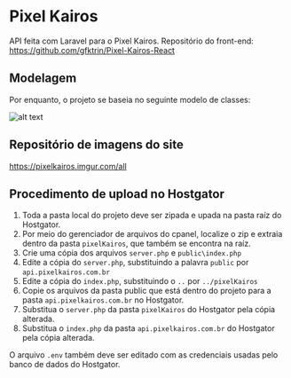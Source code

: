 # Pixel Kairos
API feita com Laravel para o Pixel Kairos. Repositório do front-end: https://github.com/gfktrin/Pixel-Kairos-React

## Modelagem
Por enquanto, o projeto se baseia no seguinte modelo de classes:

![alt text](https://i.imgur.com/IoZcwYT.png)

## Repositório de imagens do site
https://pixelkairos.imgur.com/all


## Procedimento de upload no Hostgator
1. Toda a pasta local do projeto deve ser zipada e upada na pasta raíz do Hostgator. 
2. Por meio do gerenciador de arquivos do cpanel, localize o zip e extraia dentro da pasta `pixelKairos`, que também se encontra na raíz.
3. Crie uma cópia dos arquivos `server.php` e `public\index.php`
4. Edite a cópia do `server.php`, substituindo a palavra `public` por `api.pixelkairos.com.br`
5. Edite a cópia do `index.php`, substituindo o `..` por `../pixelKairos`
6. Copie os arquivos da pasta public que está dentro do projeto para a pasta `api.pixelkairos.com.br` no Hostgator.
7. Substitua o `server.php` da pasta `pixelKairos` do Hostgator pela cópia alterada.
8. Substitua o `index.php` da pasta `api.pixelkairos.com.br` do Hostgator pela cópia alterada.

O arquivo `.env` também deve ser editado com as credenciais usadas pelo banco de dados do Hostgator.
